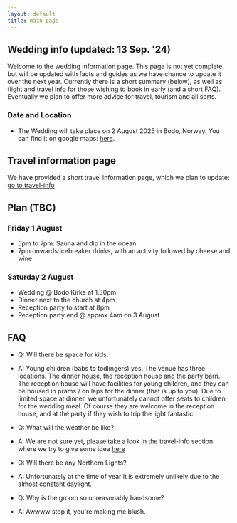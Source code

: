 ```yaml
---
layout: default
title: main-page
---
```


## Wedding info (updated: 13 Sep. '24)
Welcome to the wedding information page. This page is not yet complete, but will be updated with facts and guides as we have chance to update it over the next year. Currently there is a short summary (below), as well as flight and travel info for those wishing to book in early (and a short FAQ). Eventually we plan to offer more advice for travel, tourism and all sorts.

### Date and Location
- The Wedding will take place on 2 August 2025 in Bodo, Norway. You can find it on google maps: <a href="https://maps.app.goo.gl/g4zBsFW85n4vBDAp6"> here</a>.

## Travel information page
We have provided a short travel information page, which we plan to update: [go to travel-info](/wedding/)

## Plan (TBC)
### Friday 1 August
- 5pm to 7pm: Sauna and dip in the ocean
- 7pm onwards:Icebreaker drinks, with an activity followed by cheese and wine
### Saturday 2 August
- Wedding @ Bodo Kirke at 1.30pm
- Dinner next to the church at 4pm
- Reception party to start at 8pm
- Reception party end @ approx 4am on 3 August

## FAQ
- Q: Will there be space for kids.
- A: Young children (babs to todlingers) yes. The venue has three locations. The dinner house, the reception house and the party barn. The reception house will have facilities for young children, and they can be housed in prams / on laps for the dinner (that is up to you). Due to limited space at dinner, we unfortunately cannot offer seats to children for the wedding meal. Of course they are welcome in the reception house, and at the party if they wish to trip the light fantastic. 

- Q: What will the weather be like?
- A: We are not sure yet, please take a look in the travel-info section where we try to give some idea [here](/wedding/)

- Q: Will there be any Northern Lights?
- A: Unfortunately at the time of year it is extremely unlikely due to the almost constant daylight.

- Q: Why is the groom so unreasonably handsome?
- A: Awwww stop it, you're making me blush.
